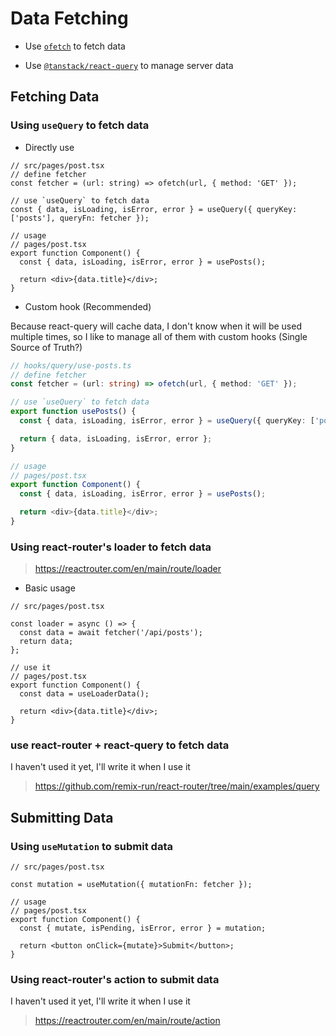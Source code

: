 # Data Fetching

- Use [`ofetch`](https://github.com/unjs/ofetch) to fetch data

- Use [`@tanstack/react-query`](https://tanstack.com/query/latest/docs/framework/react/overview) to manage server data

## Fetching Data

### Using `useQuery` to fetch data

- Directly use

```tsx
// src/pages/post.tsx
// define fetcher
const fetcher = (url: string) => ofetch(url, { method: 'GET' });

// use `useQuery` to fetch data
const { data, isLoading, isError, error } = useQuery({ queryKey: ['posts'], queryFn: fetcher });

// usage
// pages/post.tsx
export function Component() {
  const { data, isLoading, isError, error } = usePosts();

  return <div>{data.title}</div>;
}
```

- Custom hook (Recommended)

Because react-query will cache data, I don't know when it will be used multiple times, so I like to manage all of them with custom hooks
(Single Source of Truth?)

```ts
// hooks/query/use-posts.ts
// define fetcher
const fetcher = (url: string) => ofetch(url, { method: 'GET' });

// use `useQuery` to fetch data
export function usePosts() {
  const { data, isLoading, isError, error } = useQuery({ queryKey: ['posts'], queryFn: fetcher });

  return { data, isLoading, isError, error };
}

// usage
// pages/post.tsx
export function Component() {
  const { data, isLoading, isError, error } = usePosts();

  return <div>{data.title}</div>;
}
```

### Using react-router's loader to fetch data

> https://reactrouter.com/en/main/route/loader

- Basic usage

```tsx
// src/pages/post.tsx

const loader = async () => {
  const data = await fetcher('/api/posts');
  return data;
};

// use it
// pages/post.tsx
export function Component() {
  const data = useLoaderData();

  return <div>{data.title}</div>;
}
```

### use react-router + react-query to fetch data

I haven't used it yet, I'll write it when I use it

> https://github.com/remix-run/react-router/tree/main/examples/query

## Submitting Data

### Using `useMutation` to submit data

```tsx
// src/pages/post.tsx

const mutation = useMutation({ mutationFn: fetcher });

// usage
// pages/post.tsx
export function Component() {
  const { mutate, isPending, isError, error } = mutation;

  return <button onClick={mutate}>Submit</button>;
}
```

### Using react-router's action to submit data

I haven't used it yet, I'll write it when I use it

> https://reactrouter.com/en/main/route/action





